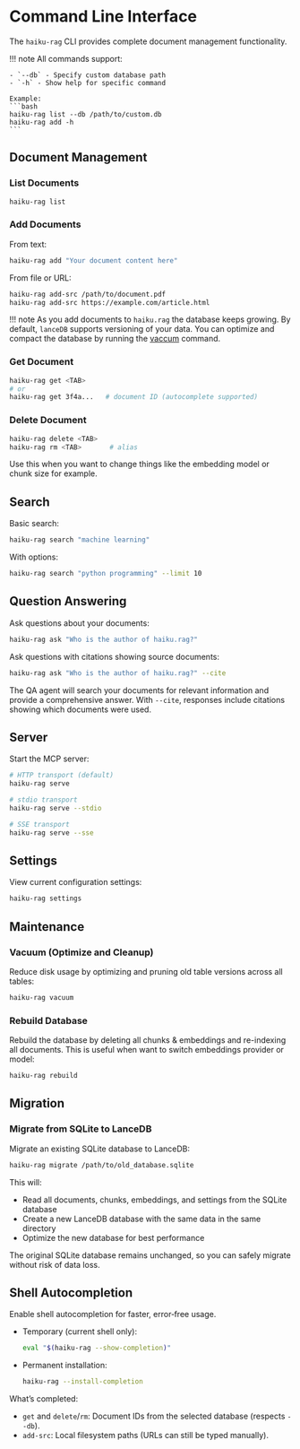 # Command Line Interface

The `haiku-rag` CLI provides complete document management functionality.

!!! note
    All commands support:

    - `--db` - Specify custom database path
    - `-h` - Show help for specific command

    Example:
    ```bash
    haiku-rag list --db /path/to/custom.db
    haiku-rag add -h
    ```

## Document Management

### List Documents

```bash
haiku-rag list
```

### Add Documents

From text:
```bash
haiku-rag add "Your document content here"
```

From file or URL:
```bash
haiku-rag add-src /path/to/document.pdf
haiku-rag add-src https://example.com/article.html
```

!!! note
    As you add documents to `haiku.rag` the database keeps growing. By default, `lanceDB` supports versioning
    of your data. You can optimize and compact the database by running the [vaccum](#vacuum-optimize-and-cleanup) command.

### Get Document

```bash
haiku-rag get <TAB>
# or
haiku-rag get 3f4a...   # document ID (autocomplete supported)
```

### Delete Document

```bash
haiku-rag delete <TAB>
haiku-rag rm <TAB>       # alias
```

Use this when you want to change things like the embedding model or chunk size for example.

## Search

Basic search:
```bash
haiku-rag search "machine learning"
```

With options:
```bash
haiku-rag search "python programming" --limit 10
```

## Question Answering

Ask questions about your documents:
```bash
haiku-rag ask "Who is the author of haiku.rag?"
```

Ask questions with citations showing source documents:
```bash
haiku-rag ask "Who is the author of haiku.rag?" --cite
```

The QA agent will search your documents for relevant information and provide a comprehensive answer. With `--cite`, responses include citations showing which documents were used.

## Server

Start the MCP server:
```bash
# HTTP transport (default)
haiku-rag serve

# stdio transport
haiku-rag serve --stdio

# SSE transport
haiku-rag serve --sse
```

## Settings

View current configuration settings:
```bash
haiku-rag settings
```

## Maintenance

### Vacuum (Optimize and Cleanup)

Reduce disk usage by optimizing and pruning old table versions across all tables:

```bash
haiku-rag vacuum
```

### Rebuild Database

Rebuild the database by deleting all chunks & embeddings and re-indexing all documents. This is useful
when want to switch embeddings provider or model:

```bash
haiku-rag rebuild
```

## Migration

### Migrate from SQLite to LanceDB

Migrate an existing SQLite database to LanceDB:

```bash
haiku-rag migrate /path/to/old_database.sqlite
```

This will:
- Read all documents, chunks, embeddings, and settings from the SQLite database
- Create a new LanceDB database with the same data in the same directory
- Optimize the new database for best performance

The original SQLite database remains unchanged, so you can safely migrate without risk of data loss.

## Shell Autocompletion

Enable shell autocompletion for faster, error‑free usage.

- Temporary (current shell only):
  ```bash
  eval "$(haiku-rag --show-completion)"
  ```
- Permanent installation:
  ```bash
  haiku-rag --install-completion
  ```

What’s completed:
- `get` and `delete`/`rm`: Document IDs from the selected database (respects `--db`).
- `add-src`: Local filesystem paths (URLs can still be typed manually).

